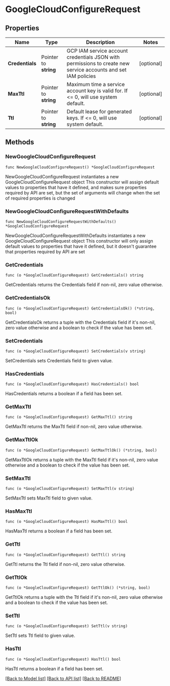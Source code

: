 # GoogleCloudConfigureRequest


## Properties

Name | Type | Description | Notes
------------ | ------------- | ------------- | -------------
**Credentials** | Pointer to **string** | GCP IAM service account credentials JSON with permissions to create new service accounts and set IAM policies | [optional] 
**MaxTtl** | Pointer to **string** | Maximum time a service account key is valid for. If &lt;&#x3D; 0, will use system default. | [optional] 
**Ttl** | Pointer to **string** | Default lease for generated keys. If &lt;&#x3D; 0, will use system default. | [optional] 



## Methods


### NewGoogleCloudConfigureRequest

`func NewGoogleCloudConfigureRequest() *GoogleCloudConfigureRequest`

NewGoogleCloudConfigureRequest instantiates a new GoogleCloudConfigureRequest object
This constructor will assign default values to properties that have it defined,
and makes sure properties required by API are set, but the set of arguments
will change when the set of required properties is changed

### NewGoogleCloudConfigureRequestWithDefaults

`func NewGoogleCloudConfigureRequestWithDefaults() *GoogleCloudConfigureRequest`

NewGoogleCloudConfigureRequestWithDefaults instantiates a new GoogleCloudConfigureRequest object
This constructor will only assign default values to properties that have it defined,
but it doesn't guarantee that properties required by API are set


### GetCredentials

`func (o *GoogleCloudConfigureRequest) GetCredentials() string`

GetCredentials returns the Credentials field if non-nil, zero value otherwise.

### GetCredentialsOk

`func (o *GoogleCloudConfigureRequest) GetCredentialsOk() (*string, bool)`

GetCredentialsOk returns a tuple with the Credentials field if it's non-nil, zero value otherwise
and a boolean to check if the value has been set.

### SetCredentials

`func (o *GoogleCloudConfigureRequest) SetCredentials(v string)`

SetCredentials sets Credentials field to given value.


### HasCredentials

`func (o *GoogleCloudConfigureRequest) HasCredentials() bool`

HasCredentials returns a boolean if a field has been set.




### GetMaxTtl

`func (o *GoogleCloudConfigureRequest) GetMaxTtl() string`

GetMaxTtl returns the MaxTtl field if non-nil, zero value otherwise.

### GetMaxTtlOk

`func (o *GoogleCloudConfigureRequest) GetMaxTtlOk() (*string, bool)`

GetMaxTtlOk returns a tuple with the MaxTtl field if it's non-nil, zero value otherwise
and a boolean to check if the value has been set.

### SetMaxTtl

`func (o *GoogleCloudConfigureRequest) SetMaxTtl(v string)`

SetMaxTtl sets MaxTtl field to given value.


### HasMaxTtl

`func (o *GoogleCloudConfigureRequest) HasMaxTtl() bool`

HasMaxTtl returns a boolean if a field has been set.




### GetTtl

`func (o *GoogleCloudConfigureRequest) GetTtl() string`

GetTtl returns the Ttl field if non-nil, zero value otherwise.

### GetTtlOk

`func (o *GoogleCloudConfigureRequest) GetTtlOk() (*string, bool)`

GetTtlOk returns a tuple with the Ttl field if it's non-nil, zero value otherwise
and a boolean to check if the value has been set.

### SetTtl

`func (o *GoogleCloudConfigureRequest) SetTtl(v string)`

SetTtl sets Ttl field to given value.


### HasTtl

`func (o *GoogleCloudConfigureRequest) HasTtl() bool`

HasTtl returns a boolean if a field has been set.









[[Back to Model list]](../README.md#documentation-for-models) [[Back to API list]](../README.md#documentation-for-api-endpoints) [[Back to README]](../README.md)


